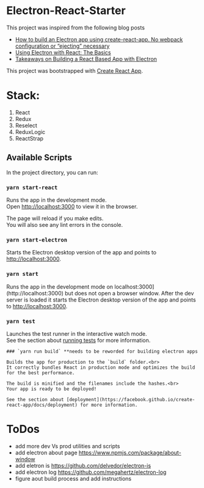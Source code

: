# Electron-React-Starter
This project was inspired from the following blog posts

- [How to build an Electron app using create-react-app. No webpack configuration or “ejecting” necessary](https://medium.freecodecamp.org/building-an-electron-application-with-create-react-app-97945861647c)
- [Using Electron with React: The Basics](https://medium.com/@brockhoff/using-electron-with-react-the-basics-e93f9761f86f)
- [Takeaways on Building a React Based App with Electron](https://getstream.io/blog/takeaways-on-building-a-react-based-app-with-electron/)

This project was bootstrapped with [Create React App](https://github.com/facebook/create-react-app).

# Stack:
1. React
2. Redux
3. Reselect
4. ReduxLogic
5. ReactStrap

## Available Scripts

In the project directory, you can run:

### `yarn start-react`

Runs the app in the development mode.<br>
Open [http://localhost:3000](http://localhost:3000) to view it in the browser.

The page will reload if you make edits.<br>
You will also see any lint errors in the console.

### `yarn start-electron`

Starts the Electron desktop version of the app and points to [http://localhost:3000](http://localhost:3000).

### `yarn start`

Runs the app in the development mode on localhost:3000](http://localhost:3000) but does not open a browser window. After the dev server is loaded it starts the Electron desktop version of the app and points to [http://localhost:3000](http://localhost:3000).

### `yarn test`

Launches the test runner in the interactive watch mode.<br>
See the section about [running tests](https://facebook.github.io/create-react-app/docs/running-tests) for more information.

```
### `yarn run build` **needs to be reworded for building electron apps

Builds the app for production to the `build` folder.<br>
It correctly bundles React in production mode and optimizes the build for the best performance.

The build is minified and the filenames include the hashes.<br>
Your app is ready to be deployed!

See the section about [deployment](https://facebook.github.io/create-react-app/docs/deployment) for more information.
```

# ToDos
- add more dev Vs prod utilities and scripts
- add electron about page https://www.npmjs.com/package/about-window
- add eletron is https://github.com/delvedor/electron-is
- add electron log https://github.com/megahertz/electron-log
- figure aout build process and add instructions
